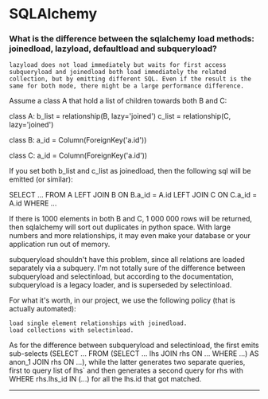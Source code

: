 SQLAlchemy
==========
### What is the difference between the sqlalchemy load methods: joinedload, lazyload, defaultload and subqueryload?


    lazyload does not load immediately but waits for first access
    subqueryload and joinedload both load immediately the related collection, but by emitting different SQL. Even if the result is the same for both mode, there might be a large performance difference.

Assume a class A that hold a list of children towards both B and C:

class A:
    b_list = relationship(B, lazy='joined')
    c_list = relationship(C, lazy='joined')

class B:
    a_id = Column(ForeignKey('a.id'))

class C:
    a_id = Column(ForeignKey('a.id'))

If you set both b_list and c_list as joinedload, then the following sql will be emitted (or similar):

SELECT ... FROM A 
LEFT JOIN B ON B.a_id = A.id
LEFT JOIN C ON C.a_id = A.id
WHERE ...

If there is 1000 elements in both B and C, 1 000 000 rows will be returned, then sqlalchemy will sort out duplicates in python space. With large numbers and more relationships, it may even make your database or your application run out of memory.

subqueryload shouldn't have this problem, since all relations are loaded separately via a subquery. I'm not totally sure of the difference between subqueryload and selectinload, but according to the documentation, subqueryload is a legacy loader, and is superseded by selectinload.

For what it's worth, in our project, we use the following policy (that is actually automated):

    load single element relationships with joinedload.
    load collections with selectinload.

As for the difference between subqueryload and selectinload, the first emits sub-selects (SELECT ... FROM (SELECT ... lhs JOIN rhs ON ... WHERE ...) AS anon_1 JOIN rhs ON ...), while the latter generates two separate queries, first to query list of lhs` and then generates a second query for rhs with WHERE rhs.lhs_id IN (...) for all the lhs.id that got matched.

---
